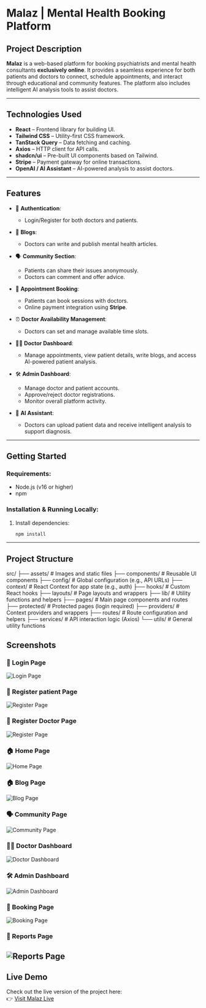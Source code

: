 # Malaz | Mental Health Booking Platform

## Project Description

**Malaz** is a web-based platform for booking psychiatrists and mental health consultants **exclusively online**. It provides a seamless experience for both patients and doctors to connect, schedule appointments, and interact through educational and community features. The platform also includes intelligent AI analysis tools to assist doctors.

---

## Technologies Used

- **React** – Frontend library for building UI.
- **Tailwind CSS** – Utility-first CSS framework.
- **TanStack Query** – Data fetching and caching.
- **Axios** – HTTP client for API calls.
- **shadcn/ui** – Pre-built UI components based on Tailwind.
- **Stripe** – Payment gateway for online transactions.
- **OpenAI / AI Assistant** – AI-powered analysis to assist doctors.

---

## Features

- 🔐 **Authentication**:

  - Login/Register for both doctors and patients.

- 📄 **Blogs**:

  - Doctors can write and publish mental health articles.

- 🗣️ **Community Section**:

  - Patients can share their issues anonymously.
  - Doctors can comment and offer advice.

- 📅 **Appointment Booking**:

  - Patients can book sessions with doctors.
  - Online payment integration using **Stripe**.

- ⏰ **Doctor Availability Management**:

  - Doctors can set and manage available time slots.

- 🧑‍⚕️ **Doctor Dashboard**:

  - Manage appointments, view patient details, write blogs, and access AI-powered patient analysis.

- 🛠️ **Admin Dashboard**:

  - Manage doctor and patient accounts.
  - Approve/reject doctor registrations.
  - Monitor overall platform activity.

- 🤖 **AI Assistant**:
  - Doctors can upload patient data and receive intelligent analysis to support diagnosis.

---

## Getting Started

### Requirements:

- Node.js (v16 or higher)
- npm

### Installation & Running Locally:

1. Install dependencies:
   ```bash
   npm install
   ```

---

## Project Structure

src/
├── assets/ # Images and static files
├── components/ # Reusable UI components
├── config/ # Global configuration (e.g., API URLs)
├── context/ # React Context for app state (e.g., auth)
├── hooks/ # Custom React hooks
├── layouts/ # Page layouts and wrappers
├── lib/ # Utility functions and helpers
├── pages/ # Main page components and routes
├── protected/ # Protected pages (login required)
├── providers/ # Context providers and wrappers
├── routes/ # Route configuration and helpers
├── services/ # API interaction logic (Axios)
└── utils/ # General utility functions

## Screenshots

### 🔐 Login Page

![Login Page](https://drive.google.com/uc?export=view&id=1iv_kScvrS7tQb3uyXzfJeVDvzXWIdWXe)

### 📝 Register patient Page
![Register Page](https://drive.google.com/uc?export=view&id=1yuCOnHXUTMdlUU6FwUykdFl1jlILKZnV)

### 📝 Register Doctor Page
![Register Page](https://drive.google.com/uc?export=view&id=1jw5DQLkzTIFv47_8RHAGN81NRErh-jux)

### 🏠 Home Page
![Home Page](https://drive.google.com/uc?export=view&id=1A3YUqF8WnrqyiAE_qdrPfypSstS6-6mG)

### 🏠 Blog Page
![Blog Page](https://drive.google.com/uc?export=view&id=1CqjNFRMqOR1UhbK1NmajZKT-J2wnwmmN)

### 🗣️ Community Page
![Community Page](https://drive.google.com/uc?export=view&id=1hr4Sc-VZ8mOTHzvjNZJVDRV7cKxxm0Ll)

### 👨‍⚕️ Doctor Dashboard
![Doctor Dashboard](https://drive.google.com/uc?export=view&id=1XG2wtS6kcQ_UinbHTLR8pyGNVUbZpQWB)

### 🛠️ Admin Dashboard
![Admin Dashboard](https://drive.google.com/uc?export=view&id=1_c-jwAHTh0qCIgLLcMuwskheZUjmC5Wq)

### 📅 Booking Page
![Booking Page](https://drive.google.com/uc?export=view&id=1tTEY2H2LbCiD0HMtNaaCAS56mwfeb0Tn)

### 📅 Reports Page
![Reports Page](https://drive.google.com/uc?export=view&id=1Sh-C8M7e69azRVAvGRKVRns-LvQjdLeA)
---

## Live Demo

Check out the live version of the project here:  
👉 [Visit Malaz Live](https://malaz-iti.vercel.app/)

